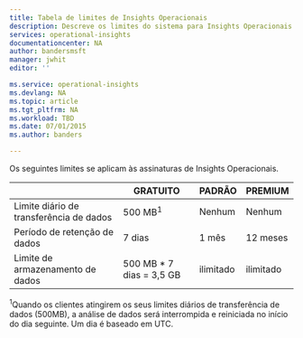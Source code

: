 ```yaml
---
title: Tabela de limites de Insights Operacionais
description: Descreve os limites do sistema para Insights Operacionais.
services: operational-insights
documentationcenter: NA
author: bandersmsft
manager: jwhit
editor: ''

ms.service: operational-insights
ms.devlang: NA
ms.topic: article
ms.tgt_pltfrm: NA
ms.workload: TBD
ms.date: 07/01/2015
ms.author: banders

---
```

Os seguintes limites se aplicam às assinaturas de Insights Operacionais.

|  | GRATUITO | PADRÃO | PREMIUM |
| --- | --- | --- | --- |
| Limite diário de transferência de dados |500 MB<sup>1</sup> |Nenhum |Nenhum |
| Período de retenção de dados |7 dias |1 mês |12 meses |
| Limite de armazenamento de dados |500 MB * 7 dias = 3,5 GB |ilimitado |ilimitado |

<sup>1</sup>Quando os clientes atingirem os seus limites diários de transferência de dados (500MB), a análise de dados será interrompida e reiniciada no início do dia seguinte. Um dia é baseado em UTC.

<!---HONumber=AcomDC_0706_2016-->